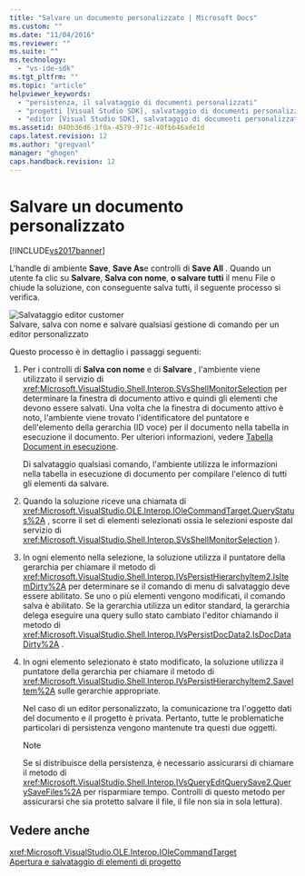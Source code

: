 ```yaml
---
title: "Salvare un documento personalizzato | Microsoft Docs"
ms.custom: ""
ms.date: "11/04/2016"
ms.reviewer: ""
ms.suite: ""
ms.technology: 
  - "vs-ide-sdk"
ms.tgt_pltfrm: ""
ms.topic: "article"
helpviewer_keywords: 
  - "persistenza, il salvataggio di documenti personalizzati"
  - "progetti [Visual Studio SDK], salvataggio di documenti personalizzati"
  - "editor [Visual Studio SDK], salvataggio di documenti personalizzati"
ms.assetid: 040b36d6-1f0a-4579-971c-40fbb46ade1d
caps.latest.revision: 12
ms.author: "gregvanl"
manager: "ghogen"
caps.handback.revision: 12
---
```

# Salvare un documento personalizzato
[!INCLUDE[vs2017banner](../../code-quality/includes/vs2017banner.md)]

L'handle di ambiente **Save**, **Save As**e controlli di **Save All** .  Quando un utente fa clic su **Salvare**, **Salva con nome**, **o salvare tutti** il menu File o chiude la soluzione, con conseguente salva tutti, il seguente processo si verifica.  
  
 ![Salvataggio editor customer](~/extensibility/internals/media/private.gif "Private")  
Salvare, salva con nome e salvare qualsiasi gestione di comando per un editor personalizzato  
  
 Questo processo è in dettaglio i passaggi seguenti:  
  
1.  Per i controlli di **Salva con nome** e di **Salvare** , l'ambiente viene utilizzato il servizio di <xref:Microsoft.VisualStudio.Shell.Interop.SVsShellMonitorSelection> per determinare la finestra di documento attivo e quindi gli elementi che devono essere salvati.  Una volta che la finestra di documento attivo è noto, l'ambiente viene trovato l'identificatore del puntatore e dell'elemento della gerarchia \(ID voce\) per il documento nella tabella in esecuzione il documento.  Per ulteriori informazioni, vedere [Tabella Document in esecuzione](../../extensibility/internals/running-document-table.md).  
  
     Di salvataggio qualsiasi comando, l'ambiente utilizza le informazioni nella tabella in esecuzione di documento per compilare l'elenco di tutti gli elementi da salvare.  
  
2.  Quando la soluzione riceve una chiamata di <xref:Microsoft.VisualStudio.OLE.Interop.IOleCommandTarget.QueryStatus%2A> , scorre il set di elementi selezionati ossia le selezioni esposte dal servizio di <xref:Microsoft.VisualStudio.Shell.Interop.SVsShellMonitorSelection> \).  
  
3.  In ogni elemento nella selezione, la soluzione utilizza il puntatore della gerarchia per chiamare il metodo di <xref:Microsoft.VisualStudio.Shell.Interop.IVsPersistHierarchyItem2.IsItemDirty%2A> per determinare se il comando di menu di salvataggio deve essere abilitato.  Se uno o più elementi vengono modificati, il comando salva è abilitato.  Se la gerarchia utilizza un editor standard, la gerarchia delega eseguire una query sullo stato cambiato l'editor chiamando il metodo di <xref:Microsoft.VisualStudio.Shell.Interop.IVsPersistDocData2.IsDocDataDirty%2A> .  
  
4.  In ogni elemento selezionato è stato modificato, la soluzione utilizza il puntatore della gerarchia per chiamare il metodo di <xref:Microsoft.VisualStudio.Shell.Interop.IVsPersistHierarchyItem2.SaveItem%2A> sulle gerarchie appropriate.  
  
     Nel caso di un editor personalizzato, la comunicazione tra l'oggetto dati del documento e il progetto è privata.  Pertanto, tutte le problematiche particolari di persistenza vengono mantenute tra questi due oggetti.  
  
    > [!NOTE]
    >  Se si distribuisce della persistenza, è necessario assicurarsi di chiamare il metodo di <xref:Microsoft.VisualStudio.Shell.Interop.IVsQueryEditQuerySave2.QuerySaveFiles%2A> per risparmiare tempo.  Controlli di questo metodo per assicurarsi che sia protetto salvare il file, il file non sia in sola lettura\).  
  
## Vedere anche  
 <xref:Microsoft.VisualStudio.OLE.Interop.IOleCommandTarget>   
 [Apertura e salvataggio di elementi di progetto](../../extensibility/internals/opening-and-saving-project-items.md)